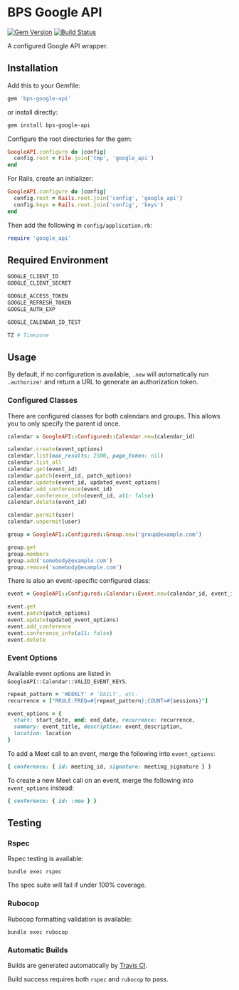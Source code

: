 # BPS Google API

[![Gem Version](https://img.shields.io/gem/v/bps-google-api.svg)](https://rubygems.org/gems/bps-google-api)
[![Build Status](https://travis-ci.org/jfiander/bps-google-api.svg)](https://travis-ci.org/jfiander/bps-google-api)

A configured Google API wrapper.

## Installation

Add this to your Gemfile:

```ruby
gem 'bps-google-api'
```

or install directly:

```bash
gem install bps-google-api
```

Configure the root directories for the gem:

```ruby
GoogleAPI.configure do |config|
  config.root = File.join('tmp', 'google_api')
end
```

For Rails, create an initializer:

```ruby
GoogleAPI.configure do |config|
  config.root = Rails.root.join('config', 'google_api')
  config.keys = Rails.root.join('config', 'keys')
end
```

Then add the following in `config/application.rb`:

```ruby
require 'google_api'
```

## Required Environment

```bash
GOOGLE_CLIENT_ID
GOOGLE_CLIENT_SECRET

GOOGLE_ACCESS_TOKEN
GOOGLE_REFRESH_TOKEN
GOOGLE_AUTH_EXP

GOOGLE_CALENDAR_ID_TEST

TZ # Timezone
```

## Usage

By default, if no configuration is available, `.new` will automatically run
`.authorize!` and return a URL to generate an authorization token.

### Configured Classes

There are configured classes for both calendars and groups. This allows you to
only specify the parent id once.

```ruby
calendar = GoogleAPI::Configured::Calendar.new(calendar_id)

calendar.create(event_options)
calendar.list(max_results: 2500, page_token: nil)
calendar.list_all
calendar.get(event_id)
calendar.patch(event_id, patch_options)
calendar.update(event_id, updated_event_options)
calendar.add_conference(event_id)
calendar.conference_info(event_id, all: false)
calendar.delete(event_id)

calendar.permit(user)
calendar.unpermit(user)
```

```ruby
group = GoogleAPI::Configured::Group.new('group@example.com')

group.get
group.members
group.add('somebody@example.com')
group.remove('somebody@example.com')
```

There is also an event-specific configured class:

```ruby
event = GoogleAPI::Configured::Calendar::Event.new(calendar_id, event_id)

event.get
event.patch(patch_options)
event.update(updated_event_options)
event.add_conference
event.conference_info(all: false)
event.delete
```

### Event Options

Available event options are listed in `GoogleAPI::Calendar::VALID_EVENT_KEYS`.

```ruby
repeat_pattern = 'WEEKLY' # 'DAILY', etc.
recurrence = ["RRULE:FREQ=#{repeat_pattern};COUNT=#{sessions}"]

event_options = {
  start: start_date, end: end_date, recurrence: recurrence,
  summary: event_title, description: event_description,
  location: location
}
```

To add a Meet call to an event, merge the following into `event_options`:

```ruby
{ conference: { id: meeting_id, signature: meeting_signature } }
```

To create a new Meet call on an event, merge the following into
`event_options` instead:

```ruby
{ conference: { id: :new } }
```

## Testing

### Rspec

Rspec testing is available:

`bundle exec rspec`

The spec suite will fail if under 100% coverage.

### Rubocop

Rubocop formatting validation is available:

`bundle exec rubocop`

### Automatic Builds

Builds are generated automatically by [Travis CI](https://travis-ci.org/jfiander/bps-google-api).

Build success requires both `rspec` and `rubocop` to pass.
